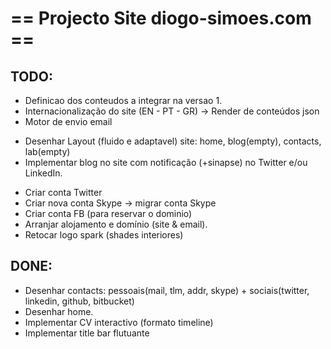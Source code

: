 # == Projecto Site diogo-simoes.com == #

## TODO: ##
* Definicao dos conteudos a integrar na versao 1.
* Internacionalização do site (EN - PT - GR) -> Render de conteúdos json
* Motor de envio email
+ Desenhar Layout (fluido e adaptavel) site: home, blog(empty), contacts, lab(empty)
+ Implementar blog no site com notificação (+sinapse) no Twitter e/ou LinkedIn.
- Criar conta Twitter
- Criar nova conta Skype -> migrar conta Skype
- Criar conta FB (para reservar o dominio)
- Arranjar alojamento e domínio (site & email).
- Retocar logo spark (shades interiores)

## DONE: ##
* Desenhar contacts: pessoais(mail, tlm, addr, skype) + sociais(twitter, linkedin, github, bitbucket)
* Desenhar home.
* Implementar CV interactivo (formato timeline)
* Implementar title bar flutuante